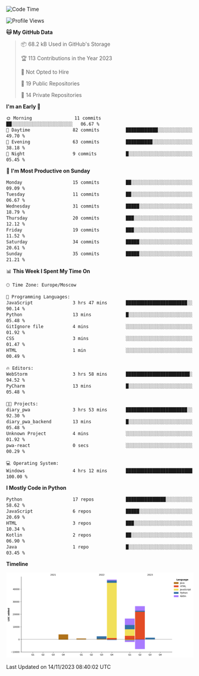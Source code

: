 <!--START_SECTION:waka-->
![Code Time](http://img.shields.io/badge/Code%20Time-140%20hrs-blue)

![Profile Views](http://img.shields.io/badge/Profile%20Views-0-blue)

**🐱 My GitHub Data** 

> 📦 68.2 kB Used in GitHub's Storage 
 > 
> 🏆 113 Contributions in the Year 2023
 > 
> 🚫 Not Opted to Hire
 > 
> 📜 19 Public Repositories 
 > 
> 🔑 14 Private Repositories 
 > 
**I'm an Early 🐤** 

```text
🌞 Morning                11 commits          ██░░░░░░░░░░░░░░░░░░░░░░░   06.67 % 
🌆 Daytime                82 commits          ████████████░░░░░░░░░░░░░   49.70 % 
🌃 Evening                63 commits          ██████████░░░░░░░░░░░░░░░   38.18 % 
🌙 Night                  9 commits           █░░░░░░░░░░░░░░░░░░░░░░░░   05.45 % 
```
📅 **I'm Most Productive on Sunday** 

```text
Monday                   15 commits          ██░░░░░░░░░░░░░░░░░░░░░░░   09.09 % 
Tuesday                  11 commits          ██░░░░░░░░░░░░░░░░░░░░░░░   06.67 % 
Wednesday                31 commits          █████░░░░░░░░░░░░░░░░░░░░   18.79 % 
Thursday                 20 commits          ███░░░░░░░░░░░░░░░░░░░░░░   12.12 % 
Friday                   19 commits          ███░░░░░░░░░░░░░░░░░░░░░░   11.52 % 
Saturday                 34 commits          █████░░░░░░░░░░░░░░░░░░░░   20.61 % 
Sunday                   35 commits          █████░░░░░░░░░░░░░░░░░░░░   21.21 % 
```


📊 **This Week I Spent My Time On** 

```text
🕑︎ Time Zone: Europe/Moscow

💬 Programming Languages: 
JavaScript               3 hrs 47 mins       ███████████████████████░░   90.14 % 
Python                   13 mins             █░░░░░░░░░░░░░░░░░░░░░░░░   05.48 % 
GitIgnore file           4 mins              ░░░░░░░░░░░░░░░░░░░░░░░░░   01.92 % 
CSS                      3 mins              ░░░░░░░░░░░░░░░░░░░░░░░░░   01.47 % 
HTML                     1 min               ░░░░░░░░░░░░░░░░░░░░░░░░░   00.49 % 

🔥 Editors: 
WebStorm                 3 hrs 58 mins       ████████████████████████░   94.52 % 
PyCharm                  13 mins             █░░░░░░░░░░░░░░░░░░░░░░░░   05.48 % 

🐱‍💻 Projects: 
diary_pwa                3 hrs 53 mins       ███████████████████████░░   92.30 % 
diary_pwa_backend        13 mins             █░░░░░░░░░░░░░░░░░░░░░░░░   05.48 % 
Unknown Project          4 mins              ░░░░░░░░░░░░░░░░░░░░░░░░░   01.92 % 
pwa-react                0 secs              ░░░░░░░░░░░░░░░░░░░░░░░░░   00.29 % 

💻 Operating System: 
Windows                  4 hrs 12 mins       █████████████████████████   100.00 % 
```

**I Mostly Code in Python** 

```text
Python                   17 repos            ███████████████░░░░░░░░░░   58.62 % 
JavaScript               6 repos             █████░░░░░░░░░░░░░░░░░░░░   20.69 % 
HTML                     3 repos             ███░░░░░░░░░░░░░░░░░░░░░░   10.34 % 
Kotlin                   2 repos             ██░░░░░░░░░░░░░░░░░░░░░░░   06.90 % 
Java                     1 repo              █░░░░░░░░░░░░░░░░░░░░░░░░   03.45 % 
```



**Timeline**

![Lines of Code chart](https://raw.githubusercontent.com/Adlemex/Adlemex/main/assets/bar_graph.png)


 Last Updated on 14/11/2023 08:40:02 UTC
<!--END_SECTION:waka-->

